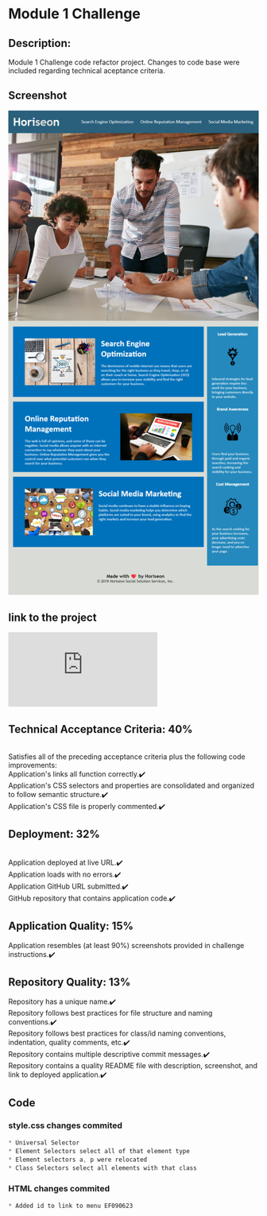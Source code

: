 # Module 1 Challenge

## Description:<br>
Module 1 Challenge code refactor project. Changes to code base were included regarding technical aceptance criteria.<br>

## Screenshot<br>
![Screenshot-02-Challenge-Develop-Eleazar](Assets/eleazarf.github.io_02-Challenge_Develop_.png)
<br>
## link to the project <br>
![Refactor project Horiseon](https://eleazarf.github.io/02-Challenge/index.html)<br>

## Technical Acceptance Criteria: 40%
<br>
Satisfies all of the preceding acceptance criteria plus the following code improvements:<br>
Application's links all function correctly.✔️<br>
Application's CSS selectors and properties are consolidated and organized to follow semantic structure.✔️<br>
Application's CSS file is properly commented.✔️<br>

## Deployment: 32%<br>
<br>
Application deployed at live URL.✔️<br>
Application loads with no errors.✔️<br>
Application GitHub URL submitted.✔️<br>
GitHub repository that contains application code.✔️<br>

## Application Quality: 15%<br>
Application resembles (at least 90%) screenshots provided in challenge instructions.✔️<br>

## Repository Quality: 13%<br>
Repository has a unique name.✔️<br>
Repository follows best practices for file structure and naming conventions.✔️<br>
Repository follows best practices for class/id naming conventions, indentation, quality comments, etc.✔️<br>
Repository contains multiple descriptive commit messages.✔️<br>
Repository contains a quality README file with description, screenshot, and link to deployed application.✔️<br>

## Code<br>
### style.css changes commited<br>
```CSS
* Universal Selector
* Element Selectors select all of that element type
* Element selectors a, p were relocated
* Class Selectors select all elements with that class
```

### HTML changes commited<br>
```CSS
* Added id to link to menu EF090623
```